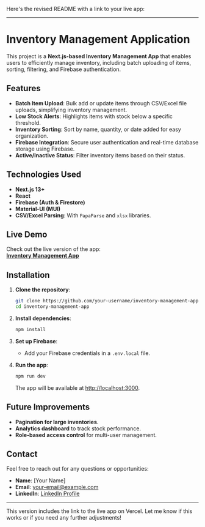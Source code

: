 Here's the revised README with a link to your live app:

---

# Inventory Management Application

This project is a **Next.js-based Inventory Management App** that enables users to efficiently manage inventory, including batch uploading of items, sorting, filtering, and Firebase authentication.

## Features

- **Batch Item Upload**: Bulk add or update items through CSV/Excel file uploads, simplifying inventory management.
- **Low Stock Alerts**: Highlights items with stock below a specific threshold.
- **Inventory Sorting**: Sort by name, quantity, or date added for easy organization.
- **Firebase Integration**: Secure user authentication and real-time database storage using Firebase.
- **Active/Inactive Status**: Filter inventory items based on their status.

## Technologies Used

- **Next.js 13+**
- **React**
- **Firebase (Auth & Firestore)**
- **Material-UI (MUI)**
- **CSV/Excel Parsing**: With `PapaParse` and `xlsx` libraries.

## Live Demo

Check out the live version of the app:  
[**Inventory Management App**](https://inventory-management-six-drab.vercel.app)

## Installation

1. **Clone the repository**:
   ```bash
   git clone https://github.com/your-username/inventory-management-app.git
   cd inventory-management-app
   ```

2. **Install dependencies**:
   ```bash
   npm install
   ```

3. **Set up Firebase**:
   - Add your Firebase credentials in a `.env.local` file.

4. **Run the app**:
   ```bash
   npm run dev
   ```

   The app will be available at [http://localhost:3000](http://localhost:3000).

## Future Improvements

- **Pagination for large inventories**.
- **Analytics dashboard** to track stock performance.
- **Role-based access control** for multi-user management.

## Contact

Feel free to reach out for any questions or opportunities:

- **Name**: [Your Name]
- **Email**: your-email@example.com
- **LinkedIn**: [LinkedIn Profile](https://linkedin.com/in/yourprofile)

---

This version includes the link to the live app on Vercel. Let me know if this works or if you need any further adjustments!